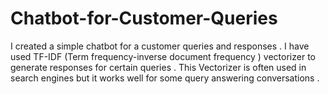 # Chatbot-for-Customer-Queries
I created a simple chatbot for a customer queries and responses . I have used TF-IDF (Term frequency-inverse document frequency ) vectorizer to generate responses for certain queries . This Vectorizer is often used in search engines but it works well for some query answering conversations . 
